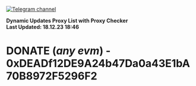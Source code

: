 [![Telegram channel](https://img.shields.io/endpoint?url=https://runkit.io/damiankrawczyk/telegram-badge/branches/master?url=https://t.me/n4z4v0d)](https://t.me/n4z4v0d) 

**Dynamic Updates Proxy List with Proxy Checker**  
**Last Updated: 18.12.23 18:46**

# DONATE (_any evm_) - 0xDEADf12DE9A24b47Da0a43E1bA70B8972F5296F2
